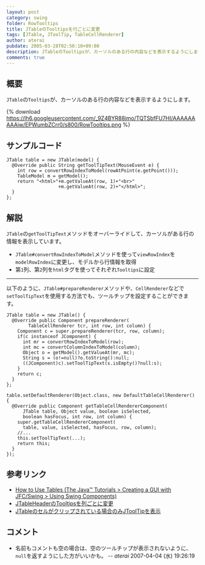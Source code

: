 ```yaml
---
layout: post
category: swing
folder: RowTooltips
title: JTableのTooltipsを行ごとに変更
tags: [JTable, JToolTip, TableCellRenderer]
author: aterai
pubdate: 2005-03-28T02:50:10+09:00
description: JTableのTooltipsが、カーソルのある行の内容などを表示するようにします。
comments: true
---
```

## 概要
`JTable`の`Tooltips`が、カーソルのある行の内容などを表示するようにします。

{% download https://lh6.googleusercontent.com/_9Z4BYR88imo/TQTSbfFU7HI/AAAAAAAAAiw/EPWumbZCrr0/s800/RowTooltips.png %}

## サンプルコード
<pre class="prettyprint"><code>JTable table = new JTable(model) {
  @Override public String getToolTipText(MouseEvent e) {
    int row = convertRowIndexToModel(rowAtPoint(e.getPoint()));
    TableModel m = getModel();
    return "&lt;html&gt;"+m.getValueAt(row, 1)+"&lt;br&gt;"
                   +m.getValueAt(row, 2)+"&lt;/html&gt;";
  }
};
</code></pre>

## 解説
`JTable`の`getToolTipText`メソッドをオーバーライドして、カーソルがある行の情報を表示しています。

- `JTable#convertRowIndexToModel`メソッドを使って`viewRowIndex`を`modelRowIndex`に変更し、モデルから行情報を取得
- 第`1`列、第`2`列を`html`タグを使ってそれぞれ`Tooltips`に設定

<!-- dummy comment line for breaking list -->



- - - -
以下のように、`JTable#prepareRenderer`メソッドや、`CellRenderer`などで`setToolTipText`を使用する方法でも、ツールチップを設定することができます。

<pre class="prettyprint"><code>JTable table = new JTable() {
  @Override public Component prepareRenderer(
        TableCellRenderer tcr, int row, int column) {
    Component c = super.prepareRenderer(tcr, row, column);
    if(c instanceof JComponent) {
      int mr = convertRowIndexToModel(row);
      int mc = convertColumnIndexToModel(column);
      Object o = getModel().getValueAt(mr, mc);
      String s = (o!=null)?o.toString():null;
      ((JComponent)c).setToolTipText(s.isEmpty()?null:s);
    }
    return c;
  }
};
</code></pre>
<pre class="prettyprint"><code>table.setDefaultRenderer(Object.class, new DefaultTableCellRenderer() {
  @Override public Component getTableCellRendererComponent(
      JTable table, Object value, boolean isSelected,
      boolean hasFocus, int row, int column) {
    super.getTableCellRendererComponent(
      table, value, isSelected, hasFocus, row, column);
    //...
    this.setToolTipText(...);
    return this;
  }
});
</code></pre>

## 参考リンク
- [How to Use Tables (The Java™ Tutorials > Creating a GUI with JFC/Swing > Using Swing Components)](http://docs.oracle.com/javase/tutorial/uiswing/components/table.html#celltooltip)
- [JTableHeaderのTooltipsを列ごとに変更](http://terai.xrea.jp/Swing/HeaderTooltips.html)
- [JTableのセルがクリップされている場合のみJToolTipを表示](http://terai.xrea.jp/Swing/ClippedCellTooltips.html)

<!-- dummy comment line for breaking list -->

## コメント
- 名前もコメントも空の場合は、空のツールチップが表示されないように、`null`を返すようにした方がいいかも。 -- *aterai* 2007-04-04 (水) 19:26:19

<!-- dummy comment line for breaking list -->
